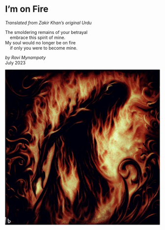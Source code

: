 # I’m on Fire  
_Translated from Zakir Khan’s original Urdu_  

The smoldering remains of your betrayal   
&nbsp;&nbsp;&nbsp;&nbsp;embrace this spirit of mine.  
My soul would no longer be on fire   
&nbsp;&nbsp;&nbsp;&nbsp;if only you were to become mine.  

_by Ravi Mynampaty_  
July 2023  

<img src="../poems/assets/images/fire5.jpeg" alt="Soul on fire" title="Soul on fire">
